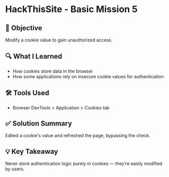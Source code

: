 # HackThisSite - Basic Mission 5

## 🧠 Objective
Modify a cookie value to gain unauthorized access.

## 🔍 What I Learned
- How cookies store data in the browser
- How some applications rely on insecure cookie values for authentication

## 🛠️ Tools Used
- Browser DevTools > Application > Cookies tab

## ✅ Solution Summary
Edited a cookie's value and refreshed the page, bypassing the check.

## 💡 Key Takeaway
Never store authentication logic purely in cookies — they’re easily modified by users.
